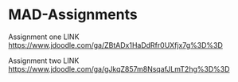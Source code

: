 # MAD-Assignments
Assignment one LINK 
https://www.jdoodle.com/ga/ZBtADx1HaDdRfr0UXfjx7g%3D%3D

Assignment two LINK
https://www.jdoodle.com/ga/gJkqZ857m8NsqafJLmT2hg%3D%3D
